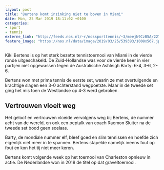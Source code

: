 ```yaml
---
layout: post
title: "Bertens komt inzinking niet te boven in Miami"
date: Mon, 25 Mar 2019 18:11:02 +0100
categories: 
- sport 
- tennis 
externe_link: "http://feeds.nos.nl/~r/nossporttennis/~3/meejN9CzB5A/2277562"
feature_image: "https://nos.nl/data/image/2019/03/25/539393/1008x567.jpg"
---
```


<p>Kiki Bertens is op het sterk bezette tennistoernooi van Miami in de vierde ronde uitgeschakeld. De Zuid-Hollandse was voor de vierde keer in vier partijen niet opgewassen tegen de Australische Ashleigh Barty: 6-4, 3-6, 2-6.</p>
<p>Bertens won met prima tennis de eerste set, waarin ze met overtuigende en krachtige slagen een 3-0 achterstand wegpoetste. Maar in de tweede set ging het mis toen de Westlandse op 4-3 werd gebroken.</p>
<h2>Vertrouwen vloeit weg</h2>
<p>Het geloof en vertrouwen vloeide vervolgens weg bij Bertens, de nummer acht van de wereld, en ook een peptalk van coach Raemon Sluiter na de tweede set bood geen soelaas.</p>
<p>Barty, de mondiale nummer elf, bleef goed en slim tennissen en hoefde zich eigenlijk niet meer in te spannen. Bertens stapelde namelijk ineens fout op fout en kon het tij niet meer keren.</p>
<p>Bertens komt volgende week op het toernooi van Charleston opnieuw in actie. De Nederlandse won in 2018 de titel op dat graveltoernooi.</p><img src="http://feeds.feedburner.com/~r/nossporttennis/~4/meejN9CzB5A" height="1" width="1" alt=""/>

